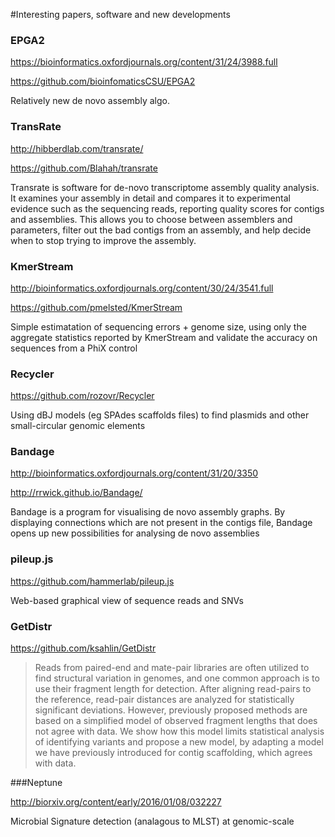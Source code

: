 #Interesting papers, software and new developments


### EPGA2

https://bioinformatics.oxfordjournals.org/content/31/24/3988.full

https://github.com/bioinfomaticsCSU/EPGA2

Relatively new de novo assembly algo. 


### TransRate

http://hibberdlab.com/transrate/

https://github.com/Blahah/transrate

Transrate is software for de-novo transcriptome assembly quality analysis. It examines your assembly in detail and compares it to experimental evidence such as the sequencing reads, reporting quality scores for contigs and assemblies. This allows you to choose between assemblers and parameters, filter out the bad contigs from an assembly, and help decide when to stop trying to improve the assembly.


### KmerStream

http://bioinformatics.oxfordjournals.org/content/30/24/3541.full

https://github.com/pmelsted/KmerStream


Simple estimatation of sequencing errors + genome size, using only the aggregate statistics reported by KmerStream and validate the accuracy on sequences from a PhiX control


### Recycler

https://github.com/rozovr/Recycler

Using dBJ models (eg SPAdes scaffolds files) to find plasmids and other small-circular genomic elements


### Bandage

http://bioinformatics.oxfordjournals.org/content/31/20/3350

http://rrwick.github.io/Bandage/

Bandage is a program for visualising de novo assembly graphs. By displaying connections which are not present in the contigs file, Bandage opens up new possibilities for analysing de novo assemblies


### pileup.js

https://github.com/hammerlab/pileup.js

Web-based graphical view of sequence reads and SNVs


### GetDistr

https://github.com/ksahlin/GetDistr

>Reads from paired-end and mate-pair libraries are often utilized to find structural variation in genomes, and one common approach is to use their fragment length for detection. After aligning read-pairs to the reference, read-pair distances are analyzed for statistically significant deviations. However, previously proposed methods are based on a simplified model of observed fragment lengths that does not agree with data. We show how this model limits statistical analysis of identifying variants and propose a new model, by adapting a model we have previously introduced for contig scaffolding, which agrees with data.

###Neptune

http://biorxiv.org/content/early/2016/01/08/032227

Microbial Signature detection (analagous to MLST) at genomic-scale


